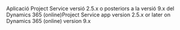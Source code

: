 <span data-ttu-id="d73f4-101">Aplicació Project Service versió 2.5.x o posteriors a la versió 9.x del Dynamics 365 (online)</span><span class="sxs-lookup"><span data-stu-id="d73f4-101">Project Service app version 2.5.x or later on Dynamics 365 (online) version 9.x</span></span>
